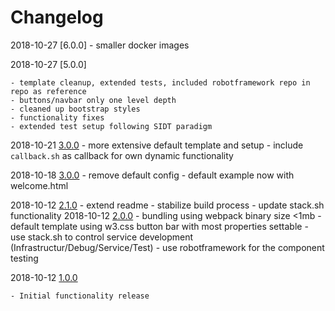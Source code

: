 # Changelog



2018-10-27 [6.0.0]
	- smaller docker images

2018-10-27 [5.0.0]

	- template cleanup, extended tests, included robotframework repo in repo as reference
	- buttons/navbar only one level depth
	- cleaned up bootstrap styles
	- functionality fixes
	- extended test setup following SIDT paradigm

2018-10-21 [3.0.0]
    - more extensive default template and setup
    - include `callback.sh` as callback for own dynamic functionality

2018-10-18 [3.0.0]
    - remove default config
    - default example now with welcome.html    

2018-10-12 [2.1.0]
	- extend readme
	- stabilize build process
	- update stack.sh functionality
2018-10-12 [2.0.0]
	- bundling using webpack binary size <1mb
	- default template using w3.css button bar with most properties settable
	- use stack.sh to control service development (Infrastructur/Debug/Service/Test)
	- use robotframework for the component testing

	
2018-10-12 [1.0.0]

	- Initial functionality release
              
[unreleased]: https://github.com/FrontendSolutionsGmbH/ufp-env-handlebars-docker/compare/6.0.0-develop
[unreleased]: https://github.com/FrontendSolutionsGmbH/ufp-env-handlebars-docker/compare/5.0.0-6.0.0
[unreleased]: https://github.com/FrontendSolutionsGmbH/ufp-env-handlebars-docker/compare/4.0.0-5.0.0
[4.0.0]: https://github.com/FrontendSolutionsGmbH/ufp-env-handlebars-docker/compare/3.1.0-4.0.0
[3.0.0]: https://github.com/FrontendSolutionsGmbH/ufp-env-handlebars-docker/compare/2.1.0-3.1.0
[2.1.0]: https://github.com/FrontendSolutionsGmbH/ufp-env-handlebars-docker/compare/2.0.0-2.1.0
[2.0.0]: https://github.com/FrontendSolutionsGmbH/ufp-env-handlebars-docker/compare/1.0.0-2.0.0
[1.0.0]: https://github.com/FrontendSolutionsGmbH/ufp-env-handlebars-docker/commits/1.0.0
